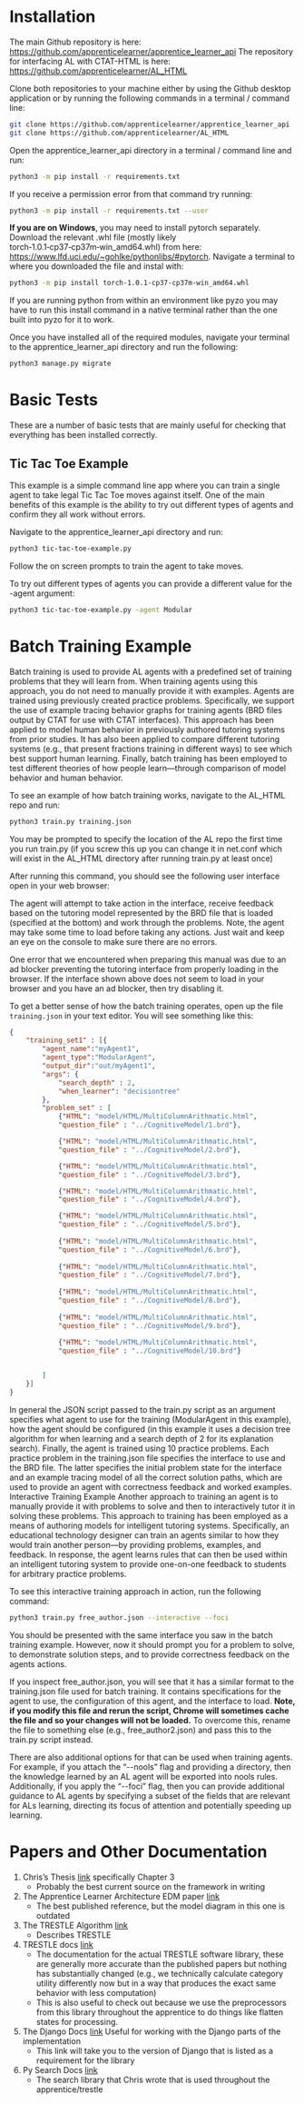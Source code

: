 # Installation

The main Github repository is here: https://github.com/apprenticelearner/apprentice_learner_api
The repository for interfacing AL with CTAT-HTML is here: 
https://github.com/apprenticelearner/AL_HTML

Clone both repositories to your machine either by using the Github desktop application or by running the following commands in a terminal / command line:

```bash
git clone https://github.com/apprenticelearner/apprentice_learner_api
git clone https://github.com/apprenticelearner/AL_HTML
```

Open the apprentice_learner_api directory in a terminal / command line and run:

``` bash
python3 -m pip install -r requirements.txt 
```

If you receive a permission error from that command try running:

```bash
python3 -m pip install -r requirements.txt --user
```

**If you are on Windows**, you may need to install pytorch separately. 
Download the relevant .whl file (mostly likely torch‑1.0.1‑cp37‑cp37m‑win_amd64.whl) from here: https://www.lfd.uci.edu/~gohlke/pythonlibs/#pytorch. Navigate a terminal to where you downloaded the file and instal with:

```bash
python3 -m pip install torch‑1.0.1‑cp37‑cp37m‑win_amd64.whl
```

If you are running python from within an environment like pyzo you may have to run this install command in a native terminal rather than the one built into pyzo for it to work.

Once you have installed all of the required modules, navigate your terminal to the apprentice_learner_api directory and run the following:

```bash
python3 manage.py migrate
```

# Basic Tests
These are a number of basic tests that are mainly useful for checking that everything has been installed correctly.
## Tic Tac Toe Example
This example is a simple command line app where you can train a single agent to take legal Tic Tac Toe moves against itself. One of the main benefits of this example is the ability to try out different types of agents and confirm they all work without errors.

Navigate to the apprentice_learner_api directory and run:

```bash
python3 tic-tac-toe-example.py
```

Follow the on screen prompts to train the agent to take moves.

To try out different types of agents you can provide a different value for the -agent argument:

```bash
python3 tic-tac-toe-example.py -agent Modular
```


# Batch Training Example
Batch training is used to provide AL agents with a predefined set of training problems that they will learn from. When training agents using this approach, you do not need to manually provide it with examples. Agents are trained using previously created practice problems. Specifically, we support the use of example tracing behavior graphs for training agents (BRD files output by CTAT for use with CTAT interfaces). This approach has been applied to model human behavior in previously authored tutoring systems from prior studies. It has also been applied to compare different tutoring systems (e.g., that present fractions training in different ways) to see which best support human learning. Finally, batch training has been employed to test different theories of how people learn—through comparison of model behavior and human behavior.

To see an example of how batch training works, navigate to the AL_HTML repo and run:

```bash
python3 train.py training.json
```

You may be prompted to specify the location of the AL repo the first time you run train.py (if you screw this up you can change it in net.conf which will exist in the AL_HTML directory after running train.py at least once)

After running this command, you should see the following user interface open in your web browser:

 

The agent will attempt to take action in the interface, receive feedback based on the tutoring model represented by the BRD file that is loaded (specified at the bottom) and work through the problems. Note, the agent may take some time to load before taking any actions. Just wait and keep an eye on the console to make sure there are no errors. 

One error that we encountered when preparing this manual was due to an ad blocker preventing the tutoring interface from properly loading in the browser. If the interface shown above does not seem to load in your browser and you have an ad blocker, then try disabling it.

To get a better sense of how the batch training operates, open up the file `training.json` in your text editor. You will see something like this:
```json
{
	"training_set1" : [{
		"agent_name":"myAgent1",
		"agent_type":"ModularAgent",
		"output_dir":"out/myAgent1",
		"args": {
			"search_depth" : 2,
			"when_learner": "decisiontree"
		},
		"problem_set" : [
			{"HTML": "model/HTML/MultiColumnArithmatic.html",
	 		"question_file" : "../CognitiveModel/1.brd"},

	 		{"HTML": "model/HTML/MultiColumnArithmatic.html",
	 		"question_file" : "../CognitiveModel/2.brd"},

	 		{"HTML": "model/HTML/MultiColumnArithmatic.html",
	 		"question_file" : "../CognitiveModel/3.brd"},

		 	{"HTML": "model/HTML/MultiColumnArithmatic.html",
		 	"question_file" : "../CognitiveModel/4.brd"},

		 	{"HTML": "model/HTML/MultiColumnArithmatic.html",
	 		"question_file" : "../CognitiveModel/5.brd"},
	 		
	 		{"HTML": "model/HTML/MultiColumnArithmatic.html",
	 		"question_file" : "../CognitiveModel/6.brd"},
	 		
	 		{"HTML": "model/HTML/MultiColumnArithmatic.html",
	 		"question_file" : "../CognitiveModel/7.brd"},
	 		
	 		{"HTML": "model/HTML/MultiColumnArithmatic.html",
	 		"question_file" : "../CognitiveModel/8.brd"},
	 		
	 		{"HTML": "model/HTML/MultiColumnArithmatic.html",
	 		"question_file" : "../CognitiveModel/9.brd"},
	 		
	 		{"HTML": "model/HTML/MultiColumnArithmatic.html",
	 		"question_file" : "../CognitiveModel/10.brd"}


		]
	}]
}
```
In general the JSON script passed to the train.py script as an argument specifies what agent to use for the training (ModularAgent in this example), how the agent should be configured (in this example it uses a decision tree algorithm for when learning and a search depth of 2 for its explanation search). Finally, the agent is trained using 10 practice problems. Each practice problem in the training.json file specifies the interface to use and the BRD file. The latter specifies the initial problem state for the interface and an example tracing model of all the correct solution paths, which are used to provide an agent with correctness feedback and worked examples. 
Interactive Training Example
Another approach to training an agent is to manually provide it with problems to solve and then to interactively tutor it in solving these problems. This approach to training has been employed as a means of authoring models for intelligent tutoring systems. Specifically, an educational technology designer can train an agents similar to how they would train another person—by providing problems, examples, and feedback. In response, the agent learns rules that can then be used within an intelligent tutoring system to provide one-on-one feedback to students for arbitrary practice problems. 

To see this interactive training approach in action, run the following command:

```bash
python3 train.py free_author.json --interactive --foci
```

You should be presented with the same interface you saw in the batch training example. However, now it should prompt you for a problem to solve, to demonstrate solution steps, and to provide correctness feedback on the agents actions.

If you inspect free_author.json, you will see that it has a similar format to the training.json file used for batch training. It contains specifications for the agent to use, the configuration of this agent, and the interface to load. **Note, if you modify this file and rerun the script, Chrome will sometimes cache the file and so your changes will not be loaded.** To overcome this, rename the file to something else (e.g., free_author2.json) and pass this to the train.py script instead. 

There are also additional options for that can be used when training agents. For example, if you attach the “--nools” flag and providing a directory, then the knowledge learned by an AL agent will be exported into nools rules. Additionally, if you apply the “--foci” flag, then you can provide additional guidance to AL agents by specifying a subset of the fields that are relevant for ALs learning, directing its focus of attention and potentially speeding up learning. 


# Papers and Other Documentation
1. Chris’s Thesis [link](http://christopia.net/thesis) specifically Chapter 3
    * Probably the best current source on the framework in writing
2. The Apprentice Learner Architecture EDM paper [link](http://erikharpstead.net/papers/C9%20-%20MacLellan%20et%20al.%20-%202016%20-%20Apptentice%20Learner%20Architecture%20EDM%20Conference.pdf)
    * The best published reference, but the model diagram in this one is outdated
3. The TRESTLE Algorithm [link](http://erikharpstead.net/papers/J1%20-%20MacLellan%20et%20al.%20-%202016%20-%20TESTLE%20-%20ACS%20Journal.pdf)
    * Describes TRESTLE
4. TRESTLE docs [link](https://concept-formation.readthedocs.io/en/latest/)
    * The documentation for the actual TRESTLE software library, these are generally more accurate than the published papers but nothing has substantially changed (e.g., we technically calculate category utility differently now but in a way that produces the exact same behavior with less computation)
    * This is also useful to check out because we use the preprocessors from this library throughout the apprentice to do things like flatten states for processing.
5. The Django Docs [link](https://docs.djangoproject.com/en/1.10/)
Useful for working with the Django parts of the implementation
    * This link will take you to the version of Django that is listed as a requirement for the library
6. Py Search Docs [link](https://py-search.readthedocs.io/en/latest/)
    * The search library that Chris wrote that is used throughout the apprentice/trestle

